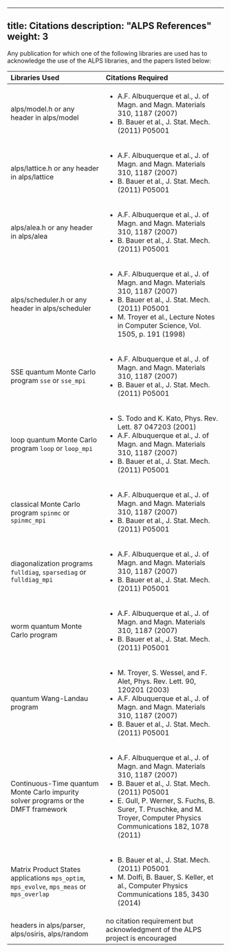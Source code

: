 
---
title: Citations
description: "ALPS References"
weight: 3
---

Any publication for which one of the following libraries are used has to
acknowledge the use of the ALPS libraries, and the papers listed below:

| **Libraries Used** | **Citations Required** | 
| :------------- | :-------------------- |
| alps/model.h or any header in alps/model |  <ul><li>A.F. Albuquerque et al., J. of Magn. and Magn. Materials 310, 1187 (2007)</li> <li>B. Bauer et al., J. Stat. Mech. (2011) P05001</li></ul>     |
| alps/lattice.h or any header in alps/lattice | <ul><li>A.F. Albuquerque et al., J. of Magn. and Magn. Materials 310, 1187 (2007)</li> <li>B. Bauer et al., J. Stat. Mech. (2011) P05001</li></ul>  |
| alps/alea.h or any header in alps/alea |  <ul><li>A.F. Albuquerque et al., J. of Magn. and Magn. Materials 310, 1187 (2007)</li> <li>B. Bauer et al., J. Stat. Mech. (2011) P05001</li></ul>   |
| alps/scheduler.h or any header in alps/scheduler | <ul><li>A.F. Albuquerque et al., J. of Magn. and Magn. Materials 310, 1187 (2007) </li> <li>B. Bauer et al., J. Stat. Mech. (2011) P05001 </li> <li>M. Troyer et al., Lecture Notes in Computer Science, Vol. 1505, p. 191 (1998)</li></ul> |
| SSE quantum Monte Carlo program `sse` or `sse_mpi` | <ul><li>A.F. Albuquerque et al., J. of Magn. and Magn. Materials 310, 1187 (2007)</li> <li>B. Bauer et al., J. Stat. Mech. (2011) P05001</li></ul>  |
| loop quantum Monte Carlo program `loop` or `loop_mpi` | <ul><li>S. Todo and K. Kato, Phys. Rev. Lett. 87 047203 (2001)</li> <li>A.F. Albuquerque et al., J. of Magn. and Magn. Materials 310, 1187 (2007)</li> <li>B. Bauer et al., J. Stat. Mech. (2011) P05001</li></ul>|
| classical Monte Carlo program `spinmc` or `spinmc_mpi` | <ul><li>A.F. Albuquerque et al., J. of Magn. and Magn. Materials 310, 1187 (2007)</li> <li>B. Bauer et al., J. Stat. Mech. (2011) P05001</li></ul> |
| diagonalization programs `fulldiag`, `sparsediag` or `fulldiag_mpi` | <ul><li>A.F. Albuquerque et al., J. of Magn. and Magn. Materials 310, 1187 (2007)</li> <li>B. Bauer et al., J. Stat. Mech. (2011) P05001</li></ul> |
| worm quantum Monte Carlo program | <ul><li>A.F. Albuquerque et al., J. of Magn. and Magn. Materials 310, 1187 (2007)</li> <li>B. Bauer et al., J. Stat. Mech. (2011) P05001</li></ul> |
| quantum Wang-Landau program | <ul><li>M. Troyer, S. Wessel, and F. Alet, Phys. Rev. Lett. 90, 120201 (2003)</li> <li>A.F. Albuquerque et al., J. of Magn. and Magn. Materials 310, 1187 (2007)</li> <li>B. Bauer et al., J. Stat. Mech. (2011) P05001</li></ul> |
| Continuous-Time quantum Monte Carlo impurity solver programs or the DMFT framework | <ul><li>A.F. Albuquerque et al., J. of Magn. and Magn. Materials 310, 1187 (2007)</li> <li>B. Bauer et al., J. Stat. Mech. (2011) P05001</li> <li>E. Gull, P. Werner, S. Fuchs, B. Surer, T. Pruschke, and M. Troyer, Computer Physics Communications 182, 1078 (2011)</li></ul> |
| Matrix Product States applications `mps_optim`, `mps_evolve`, `mps_meas` or `mps_overlap` | <ul><li>B. Bauer et al., J. Stat. Mech. (2011) P05001</li> <li>M. Dolfi, B. Bauer, S. Keller, et al., Computer Physics Communications 185, 3430 (2014)</li></ul> |
| headers in alps/parser, alps/osiris, alps/random | no citation requirement but acknowledgment of the ALPS project is encouraged |

